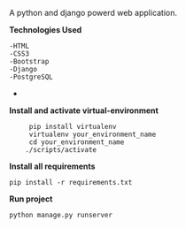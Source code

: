 

A python and django powerd web application.

**Technologies Used**

	-HTML
	-CSS3
	-Bootstrap
	-Django
	-PostgreSQL
- 
**Install and activate virtual-environment**

		 pip install virtualenv
		 virtualenv your_environment_name
		 cd your_environment_name
		./scripts/activate

**Install all requirements**

	pip install -r requirements.txt

**Run project**

	python manage.py runserver

     